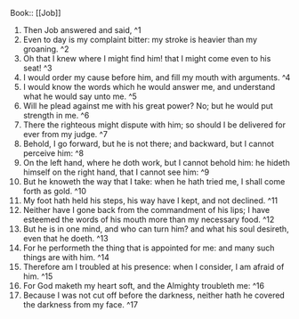  Book:: [[Job]]
 1. Then Job answered and said, ^1
 2. Even to day is my complaint bitter: my stroke is heavier than my groaning. ^2
 3. Oh that I knew where I might find him! that I might come even to his seat! ^3
 4. I would order my cause before him, and fill my mouth with arguments. ^4
 5. I would know the words which he would answer me, and understand what he would say unto me. ^5
 6. Will he plead against me with his great power? No; but he would put strength in me. ^6
 7. There the righteous might dispute with him; so should I be delivered for ever from my judge. ^7
 8. Behold, I go forward, but he is not there; and backward, but I cannot perceive him: ^8
 9. On the left hand, where he doth work, but I cannot behold him: he hideth himself on the right hand, that I cannot see him: ^9
 10. But he knoweth the way that I take: when he hath tried me, I shall come forth as gold. ^10
 11. My foot hath held his steps, his way have I kept, and not declined. ^11
 12. Neither have I gone back from the commandment of his lips; I have esteemed the words of his mouth more than my necessary food. ^12
 13. But he is in one mind, and who can turn him? and what his soul desireth, even that he doeth. ^13
 14. For he performeth the thing that is appointed for me: and many such things are with him. ^14
 15. Therefore am I troubled at his presence: when I consider, I am afraid of him. ^15
 16. For God maketh my heart soft, and the Almighty troubleth me: ^16
 17. Because I was not cut off before the darkness, neither hath he covered the darkness from my face. ^17
